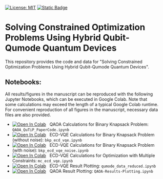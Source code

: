 [![License: MIT](https://img.shields.io/badge/License-MIT-yellow.svg)](https://opensource.org/licenses/MIT)
[![Static Badge](https://img.shields.io/badge/CQDMQD-00268d?style=flat&logoColor=00268d&label=NSF&labelColor=00268d&color=00268d&link=https%3A%2F%2Fcqdmqd.yale.edu%2F)](https://cqdmqd.yale.edu/)


# Solving Constrained Optimization Problems Using Hybrid Qubit-Qumode Quantum Devices

This repository provides the code and data for "Solving Constrained Optimization Problems Using Hybrid Qubit-Qumode Quantum Devices".

## Notebooks: 

All results/figures in the manuscript can be reproduced with the following Jupyter Notebooks, which can be executed in Google Colab. Note that some calculations may exceed the length of a typical Google Colab runtime. For convenient reproduction of all figures in the manuscript, necessary data files are also provided. 

- [![Open In Colab](https://colab.research.google.com/assets/colab-badge.svg)](https://colab.research.google.com/github/rishabdchem/codes_qumode_qubo/blob/main/QAOA_QuTiP_PaperCode.ipynb) &nbsp; QAOA Calculations for Binary Knapsack Problem: `QAOA_QuTiP_PaperCode.ipynb` &nbsp;  
- [![Open In Colab](https://colab.research.google.com/assets/colab-badge.svg)](https://colab.research.google.com/github/rishabdchem/codes_qumode_qubo/blob/main/bkp_ecd_vqe.ipynb) &nbsp; ECD-VQE Calculations for Binary Knapsack Problem (without noise): `bkp_ecd_vqe.ipynb` &nbsp; 
- [![Open In Colab](https://colab.research.google.com/assets/colab-badge.svg)](https://colab.research.google.com/github/rishabdchem/codes_qumode_qubo/blob/main/bkp_ecd_vqe_noise.ipynb) &nbsp; ECD-VQE Calculations for Binary Knapsack Problem (with noise): `bkp_ecd_vqe_noise.ipynb` &nbsp; 
- [![Open In Colab](https://colab.research.google.com/assets/colab-badge.svg)](https://colab.research.google.com/github/rishabdchem/codes_qumode_qubo/blob/main/mc_ecd_vqe.ipynb) &nbsp; ECD-VQE Calculations for Optimization with Multiple Constraints: `mc_ecd_vqe.ipynb` 
- [![Open In Colab](https://colab.research.google.com/assets/colab-badge.svg)](https://colab.research.google.com/github/rishabdchem/codes_qumode_qubo/blob/main/qumode_data_reduced.ipynb) &nbsp; ECD-VQE Result Plotting: `qumode_data_reduced.ipynb` 
- [![Open In Colab](https://colab.research.google.com/assets/colab-badge.svg)](https://colab.research.google.com/github/rishabdchem/codes_qumode_qubo/blob/main/QAOA-Results-Plotting.ipynb) &nbsp; QAOA Result Plotting: `QAOA-Results-Plotting.ipynb`
